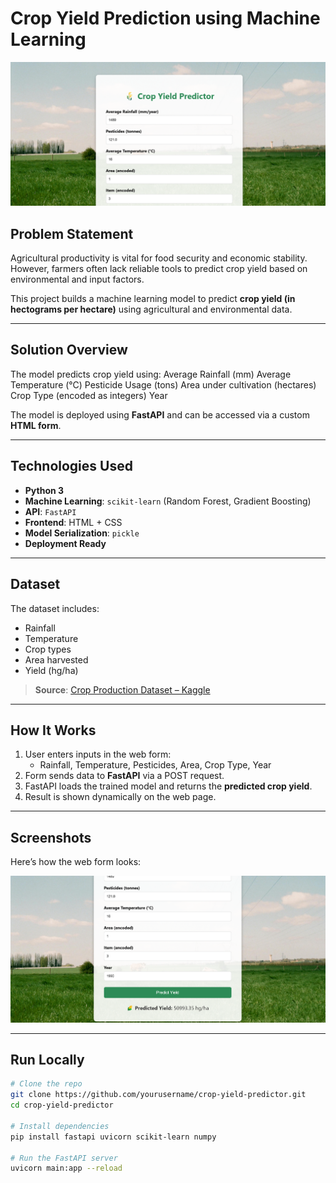 #  Crop Yield Prediction using Machine Learning

<p align="center">
  <img src="https://github.com/Uwerajanviere/crop_yield_prediction/blob/main/Screenshot%202025-07-25%20104216.png" alt="Web Form Screenshot" width="600"/>
</p>

##  Problem Statement
Agricultural productivity is vital for food security and economic stability. However, farmers often lack reliable tools to predict crop yield based on environmental and input factors.

This project builds a machine learning model to predict **crop yield (in hectograms per hectare)** using agricultural and environmental data.

---

##  Solution Overview
The model predicts crop yield using:
 Average Rainfall (mm)
 Average Temperature (°C)
 Pesticide Usage (tons)
 Area under cultivation (hectares)
 Crop Type (encoded as integers)
 Year

The model is deployed using **FastAPI** and can be accessed via a custom **HTML form**.

---

##  Technologies Used
- **Python 3**
- **Machine Learning**: `scikit-learn` (Random Forest, Gradient Boosting)
- **API**: `FastAPI`
- **Frontend**: HTML + CSS
- **Model Serialization**: `pickle`
- **Deployment Ready**

---

##  Dataset
The dataset includes:
- Rainfall  
- Temperature  
- Crop types  
- Area harvested  
- Yield (hg/ha)

> **Source**: [Crop Production Dataset – Kaggle](https://www.kaggle.com/datasets/patelris/crop-yield-prediction-dataset)

---

##  How It Works
1. User enters inputs in the web form:
    - Rainfall, Temperature, Pesticides, Area, Crop Type, Year
2. Form sends data to **FastAPI** via a POST request.
3. FastAPI loads the trained model and returns the **predicted crop yield**.
4. Result is shown dynamically on the web page.

---

## Screenshots

Here’s how the web form looks:

![Web Form Screenshot 2](https://github.com/Uwerajanviere/crop_yield_prediction/blob/main/Screenshot%202025-07-25%20104228.png)

---

##  Run Locally

```bash
# Clone the repo
git clone https://github.com/yourusername/crop-yield-predictor.git
cd crop-yield-predictor

# Install dependencies
pip install fastapi uvicorn scikit-learn numpy

# Run the FastAPI server
uvicorn main:app --reload
